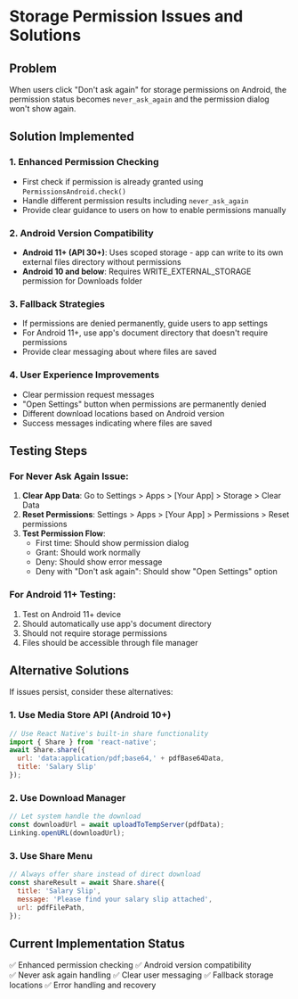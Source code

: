 # Storage Permission Issues and Solutions

## Problem
When users click "Don't ask again" for storage permissions on Android, the permission status becomes `never_ask_again` and the permission dialog won't show again.

## Solution Implemented

### 1. Enhanced Permission Checking
- First check if permission is already granted using `PermissionsAndroid.check()`
- Handle different permission results including `never_ask_again`
- Provide clear guidance to users on how to enable permissions manually

### 2. Android Version Compatibility
- **Android 11+ (API 30+)**: Uses scoped storage - app can write to its own external files directory without permissions
- **Android 10 and below**: Requires WRITE_EXTERNAL_STORAGE permission for Downloads folder

### 3. Fallback Strategies
- If permissions are denied permanently, guide users to app settings
- For Android 11+, use app's document directory that doesn't require permissions
- Provide clear messaging about where files are saved

### 4. User Experience Improvements
- Clear permission request messages
- "Open Settings" button when permissions are permanently denied
- Different download locations based on Android version
- Success messages indicating where files are saved

## Testing Steps

### For Never Ask Again Issue:
1. **Clear App Data**: Go to Settings > Apps > [Your App] > Storage > Clear Data
2. **Reset Permissions**: Settings > Apps > [Your App] > Permissions > Reset permissions
3. **Test Permission Flow**: 
   - First time: Should show permission dialog
   - Grant: Should work normally
   - Deny: Should show error message
   - Deny with "Don't ask again": Should show "Open Settings" option

### For Android 11+ Testing:
1. Test on Android 11+ device
2. Should automatically use app's document directory
3. Should not require storage permissions
4. Files should be accessible through file manager

## Alternative Solutions

If issues persist, consider these alternatives:

### 1. Use Media Store API (Android 10+)
```javascript
// Use React Native's built-in share functionality
import { Share } from 'react-native';
await Share.share({
  url: 'data:application/pdf;base64,' + pdfBase64Data,
  title: 'Salary Slip'
});
```

### 2. Use Download Manager
```javascript
// Let system handle the download
const downloadUrl = await uploadToTempServer(pdfData);
Linking.openURL(downloadUrl);
```

### 3. Use Share Menu
```javascript
// Always offer share instead of direct download
const shareResult = await Share.share({
  title: 'Salary Slip',
  message: 'Please find your salary slip attached',
  url: pdfFilePath,
});
```

## Current Implementation Status
✅ Enhanced permission checking
✅ Android version compatibility  
✅ Never ask again handling
✅ Clear user messaging
✅ Fallback storage locations
✅ Error handling and recovery
